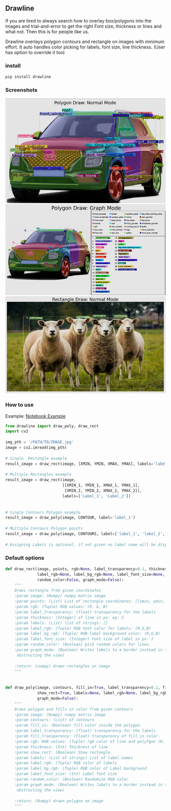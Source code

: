 ## Drawline

If you are tired to always search how to overlay box/polygons into the images and trial-and-error to get the right Font size, thickness or lines and what not.
Then this is for people like us. 

Drawline overlays polygon contours and rectangle on images with minimum effort.
It auto handles color picking for labels, font size, line thickness. (User has option to override it too) 

### install
```bash
pip install drawline
```

### Screenshots
![Poly normal](https://github.com/bendangnuksung/drawline/raw/master/screenshots/poly_normal.png)
![Poly graph](https://github.com/bendangnuksung/drawline/raw/master/screenshots/poly_graph.png)
![Rect normal](https://github.com/bendangnuksung/drawline/raw/master/screenshots/rect_normal.png)


### How to use

Example: [Notebook Example](https://github.com/bendangnuksung/drawline/blob/master/examples/example.ipynb)

```python
from drawline import draw_poly, draw_rect
import cv2

img_pth = '/PATH/TO/IMAGE.jpg'
image = cv2.imread(img_pth)

# Single  Rectangle example
result_image = draw_rect(image, [XMIN, YMIN, XMAX, YMAX], labels='label_1')

# Multiple Rectangles example
result_image = draw_rect(image,
                         [[XMIN_1, YMIN_1, XMAX_1, YMAX_1],
                          [XMIN_2, YMIN_2, XMAX_2, YMAX_2]],
                         labels=['Label_1', 'Label_2'])


# Single Contours Polygon example 
result_image = draw_poly(image, CONTOUR, label='label_1')

# Multiple Contours Polygon points
result_image = draw_poly(image, CONTOURS, label=['label_1', 'label_2', ...])

# Assigning Labels is optional, if not given no label name will be displayed
```

### Default options

```python
def draw_rect(image, points, rgb=None, label_transparency=0.1, thickness=None, labels=None,
              label_rgb=None, label_bg_rgb=None, label_font_size=None,
              random_color=False, graph_mode=False):
    """
    Draws rectangle from given coordinates
    :param image: (Numpy) numpy matrix image
    :param points: (List) List of rectangle coordinates: [[xmin, ymin, xmax, ymax]]
    :param rgb: (Tuple) RGB values: (R, G, B)
    :param label_transparency: (float) transparency for the labels
    :param thickness: (Integer) of line in px: eg: 2
    :param labels: (List) list of strings: []
    :param label_rgb: (Tuple) RGB text color for labels: (R,G,B)
    :param label_bg_rgb: (Tuple) RGB label background color: (R,G,B)
    :param label_font_size: (Integer) Font size of label in px: 2
    :param random_color: (Boolean) pick random colors for lines.
    :param graph_mode: (Boolean) Writes labels to a border instead in the image itself (Good to use when to many boxes
     obstructing the view)

    :return: (numpy) drawn rectangles on image
    """
    
    
def draw_poly(image, contours, fill_in=True, label_transparency=0.1, fill_transparency=0.4, rgb=None, thickness=None,
              show_rect=True, labels=None, label_rgb=None, label_bg_rgb=None, label_font_size=None, random_color=False,
              graph_mode=False):
    """
    Draws polygon and fills in color from given contours
    :param image: (Numpy) numpy matrix image
    :param contours: (List) of contours
    :param fill_in: (Boolean) fill color inside the polygon.
    :param label_transparency: (float) transparency for the labels
    :param fill_transparency: (Float) transparency of fill_in color.
    :param rgb: RGB values: (Tuple) rgb color of line and polyfgon (R, G, B)
    :param thickness: (Int) Thickness of line
    :param show_rect: (Boolean) Show rectangle
    :param labels: (List of strings) List of label names
    :param label_rgb: (Tuple) RGB color of labels
    :param label_bg_rgb: (Tuple) RGB color of Label background
    :param label_font_size: (Int) Label font size
    :param random_color: (Boolean) Randomize RGB color
    :param graph_mode: (Boolean) Writes labels to a border instead in the image itself (Good to use when to many boxes
     obstructing the view)

    :return: (Numpy) drawn polygon on image
    """
```

